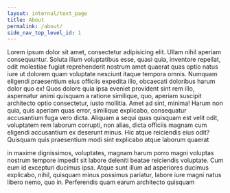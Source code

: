 ```yaml
---
layout: internal/text_page
title: About
permalink: /about/
side_nav_top_level_id: 1
---
```


Lorem ipsum dolor sit amet, consectetur adipisicing elit. Ullam nihil aperiam consequuntur. Soluta illum voluptatibus esse, quasi quia, inventore repellat, odit molestiae fugiat reprehenderit nostrum amet quaerat quas optio natus iure ut dolorem quam voluptate nesciunt itaque tempora omnis. Numquam eligendi praesentium eius officiis expedita illo, obcaecati doloribus harum dolor quo ex! Quos dolore quia ipsa eveniet provident sint rem illo, aspernatur animi quisquam a ratione similique, quo, aperiam suscipit architecto optio consectetur, iusto mollitia. Amet ad sint, minima! Harum non quia, quis aperiam quas error, similique explicabo, consequatur accusantium fuga vero dicta. Aliquam a sequi quas quisquam est velit odit, voluptatem rem laborum corrupti, non alias, dicta officiis magnam cum eligendi accusantium ex deserunt minus. Hic atque reiciendis eius odit? Quisquam quis praesentium modi sint explicabo atque laborum quaerat

in maxime dignissimos, voluptates, magnam harum porro magni voluptas nostrum tempore impedit sit labore deleniti beatae reiciendis voluptate. Cum eum id excepturi ducimus ipsa. Atque sunt illum ad asperiores ducimus explicabo, nihil, quisquam minus possimus pariatur, labore iure magni natus libero nemo, quo in. Perferendis quam earum architecto quisquam